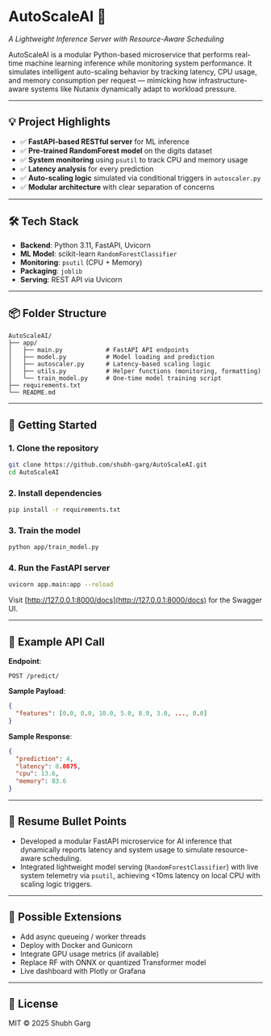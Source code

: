 
# AutoScaleAI 🚀
*A Lightweight Inference Server with Resource-Aware Scheduling*

AutoScaleAI is a modular Python-based microservice that performs real-time machine learning inference while monitoring system performance. It simulates intelligent auto-scaling behavior by tracking latency, CPU usage, and memory consumption per request — mimicking how infrastructure-aware systems like Nutanix dynamically adapt to workload pressure.

---

## 💡 Project Highlights

- ✅ **FastAPI-based RESTful server** for ML inference
- ✅ **Pre-trained RandomForest model** on the digits dataset
- ✅ **System monitoring** using `psutil` to track CPU and memory usage
- ✅ **Latency analysis** for every prediction
- ✅ **Auto-scaling logic** simulated via conditional triggers in `autoscaler.py`
- ✅ **Modular architecture** with clear separation of concerns

---

## 🛠️ Tech Stack

- **Backend**: Python 3.11, FastAPI, Uvicorn
- **ML Model**: scikit-learn `RandomForestClassifier`
- **Monitoring**: `psutil` (CPU + Memory)
- **Packaging**: `joblib`
- **Serving**: REST API via Uvicorn

---

## 📦 Folder Structure

```
AutoScaleAI/
├── app/
│   ├── main.py            # FastAPI API endpoints
│   ├── model.py           # Model loading and prediction
│   ├── autoscaler.py      # Latency-based scaling logic
│   ├── utils.py           # Helper functions (monitoring, formatting)
│   └── train_model.py     # One-time model training script
├── requirements.txt
└── README.md
```

---

## 🚀 Getting Started

### 1. Clone the repository
```bash
git clone https://github.com/shubh-garg/AutoScaleAI.git
cd AutoScaleAI
```

### 2. Install dependencies
```bash
pip install -r requirements.txt
```

### 3. Train the model
```bash
python app/train_model.py
```

### 4. Run the FastAPI server
```bash
uvicorn app.main:app --reload
```

Visit [http://127.0.0.1:8000/docs](http://127.0.0.1:8000/docs) for the Swagger UI.

---

## 🧪 Example API Call

**Endpoint**:
```
POST /predict/
```

**Sample Payload**:
```json
{
  "features": [0.0, 0.0, 10.0, 5.0, 8.0, 3.0, ..., 0.0]
}
```

**Sample Response**:
```json
{
  "prediction": 4,
  "latency": 0.0075,
  "cpu": 13.6,
  "memory": 83.6
}
```

---

## 💼 Resume Bullet Points

- Developed a modular FastAPI microservice for AI inference that dynamically reports latency and system usage to simulate resource-aware scheduling.
- Integrated lightweight model serving (`RandomForestClassifier`) with live system telemetry via `psutil`, achieving <10ms latency on local CPU with scaling logic triggers.

---

## 🌟 Possible Extensions

- Add async queueing / worker threads
- Deploy with Docker and Gunicorn
- Integrate GPU usage metrics (if available)
- Replace RF with ONNX or quantized Transformer model
- Live dashboard with Plotly or Grafana

---

## 📄 License

MIT © 2025 Shubh Garg
